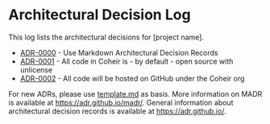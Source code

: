 # Architectural Decision Log

This log lists the architectural decisions for [project name].

<!-- adrlog -- Regenerate the content by using "adr-log -i". You can install it via "npm install -g adr-log" -->

* [ADR-0000](0000-use-markdown-architectural-decision-records.md) - Use Markdown Architectural Decision Records
* [ADR-0001](0001-all-code-in-coheir-is-by-default-open-source-with-unlicense.md) - All code in Coheir is - by default - open source with unlicense
* [ADR-0002](0002-all-code-will-be-hosted-on-github-under-the-coheir-org.md) - All code will be hosted on GitHub under the Coheir org

<!-- adrlogstop -->

For new ADRs, please use [template.md](template.md) as basis.
More information on MADR is available at <https://adr.github.io/madr/>.
General information about architectural decision records is available at <https://adr.github.io/>.
